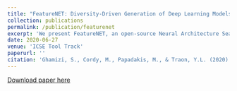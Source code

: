 ```yaml
---
title: "FeatureNET: Diversity-Driven Generation of Deep Learning Models"
collection: publications
permalink: /publication/featurenet
excerpt: 'We present FeatureNET, an open-source Neural Architecture Search (NAS) tool 1 that generates diverse sets of Deep Learning (DL) models. FeatureNET relies on a meta-model of deep neural networks, consisting of generic configurable entities. Then, it uses tools developed in the context of software product lines to generate diverse (maximize the differences between the generated) DL models. The models are translated to Keras and can be integrated into typical machine learning pipelines. FeatureNET allows researchers to generate seamlessly a large variety of models. Thereby, it helps choosing appropriate DL models and performing experiments with diverse models (mitigating potential threats to validity). As a NAS method, FeatureNET successfully generates models performing equally well with handcrafted models.'
date: 2020-06-27
venue: 'ICSE Tool Track'
paperurl: ''
citation: 'Ghamizi, S., Cordy, M., Papadakis, M., & Traon, Y.L. (2020). FeatureNET: Diversity-Driven Generation of Deep Learning Models. 2020 IEEE/ACM 42nd International Conference on Software Engineering: Companion Proceedings (ICSE-Companion), 41-44.'
---
```

[Download paper here](https://www.semanticscholar.org/paper/FeatureNET%3A-Diversity-Driven-Generation-of-Deep-Ghamizi-Cordy/9bcf271c2d2e26ce16087d1bbee323f16352ffff)
